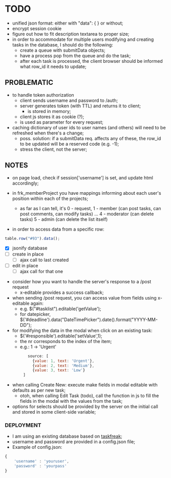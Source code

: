 # TODO
- unified json format: either with "data": { } or without;
- encrypt session cookie
- figure out how to fit description textarea to proper size;
- in order to accommodate for multiple users modifying and creating tasks in the database, I should do the following:
  - create a queue with submitData objects;
  - have a process pop from the queue and do the task;
  - after each task is processed, the client browser should be informed what row_id it needs to update;

## PROBLEMATIC
- to handle token authorization
    - client sends username and password to /auth;
    - server generates token (with TTL) and returns it to client;
        - is stored in memory;
    - client js stores it as cookie (?);
    - is used as parameter for every request;
- caching dictionary of user ids to user names (and others) will need to be refreshed when there's a change;
  - poss. solution: if a submitData req. affects any of these, the row_id to be updated will be a reserved code (e.g. -1);
  - stress the client, not the server;

## NOTES
- on page load, check if session['username'] is set, and update html accordingly;

- in frk_memberProject you have mappings informing about each user's position within each of the projects;
    - as far as I can tell, it's 0 - request, 
    1 - member (can post tasks, can post comments, can modify tasks)
    ...
    4 - moderator (can delete tasks)
    5 - admin (can delete the list itself)

- in order to access data from a specific row:
```javascript
table.row("#93").data();
```
- [x] jsonify database
- [ ] create in place
  - [ ] ajax call to last created
- [ ] edit in place
  - [ ] ajax call for that one

- consider how you want to handle the server's response to a /post request
  - x-editable provides a success callback;
- when sending /post request, you can access value from fields using x-editable again:
  - e.g. $("#tasklist").editable('getValue');
  - for datepicker, $('#deadline').data("DateTimePicker").date().format("YYYY-MM-DD");
- for modifying the data in the modal when click on an existing task:
  -  $('#responsible').editable('setValue',1);
  - the nr corresponds to the index of the item;
  - e.g.: 1 -> 'Urgent'
```javascript
          source: [
            {value: 1, text: 'Urgent'},
            {value: 2, text: 'Medium'},
            {value: 3, text: 'Low'}
        ]
```

- when calling Create New: execute make fields in modal editable with defaults as per new task;
    - otoh, when calling Edit Task (todo), call the function in js to fill the fields in the modal with the values from the task;
- options for selects should be provided by the server on the initial call and stored in some client-side variable; 
  
### DEPLOYMENT

- I am using an existing database based on [taskfreak](http://www.taskfreak.com/);
- username and password are provided in a config.json file;
- Example of config.json:
```javascript
{
    'username' : 'youruser',
    'password' : 'yourpass'
}
```
